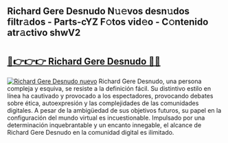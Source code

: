 ## Richard Gere Desnudo N𝚞𝚎vos desn𝚞dos filtr𝚊dos - Parts-cYZ F𝚘tos vid𝚎o - C𝚘ntenido atr𝚊ctivo shwV2

# <h2><a href="http://mb8isad.tromn.icu/?c=Richard+Gere+Desnudo">🔗👉👉👉 Richard Gere Desnudo 🔗🔗</a></h2>

[![Richard Gere Desnudo nuevo](https://i.imgur.com/pEAQMta.gif)](http://mb8isad.tromn.icu/?c=Richard+Gere+Desnudo)
Richard Gere Desnudo, una persona compleja y esquiva, se resiste a la definición fácil. Su distintivo estilo en línea ha cautivado y provocado a los espectadores, provocando debates sobre ética, autoexpresión y las complejidades de las comunidades digitales. A pesar de la ambigüedad de sus objetivos futuros, su papel en la configuración del mundo virtual es incuestionable. Impulsado por una determinación inquebrantable y un encanto innegable, el alcance de Richard Gere Desnudo en la comunidad digital es ilimitado.
